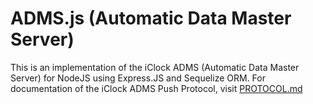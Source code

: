 # ADMS.js (Automatic Data Master Server)
This is an implementation of the iClock ADMS (Automatic Data Master Server) for NodeJS using Express.JS and Sequelize ORM. For documentation of the iClock ADMS Push Protocol, visit [PROTOCOL.md](PROTOCOL.md)
